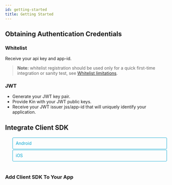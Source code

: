 ```yaml
---
id: getting-started
title: Getting Started
---
```


## Obtaining Authentication Credentials

### Whitelist

Receive your api key and app-id.

> **Note:** whitelist registration should be used only for a quick first-time integration or sanity test, see [Whitelist limitations](jwt#WhitelistNote).

### JWT

* Generate your JWT key pair.
* Provide Kin with your JWT public keys.
* Receive your JWT issuer jss/app-id that will uniquely identify your application.
  
## Integrate Client SDK

<div class="toggler">

  <ul role="tablist" >
    <li id="android" class="button-android" aria-selected="false" role="tab" tabindex="0" aria-controls="androidtab" onclick="displayTab('platform', 'android')">
      Android
    </li>
    <li id="ios" class="button-ios" aria-selected="false" role="tab" tabindex="-1" aria-controls="iostab" onclick="displayTab('platform', 'ios')">
      iOS
    </li>   
  </ul>
</div>
</br>

### Add Client SDK To Your App

<block class="android" />

Add the following lines to your project module's ```build.gradle``` file.
```gradle
 repositories {
     ...
     maven {
         url 'https://jitpack.io'
     }
 }
```
Add the following lines to the app module's ```build.gradle``` file.

```gradle
 dependencies {
     ...
     implementation 'com.github.kinecosystem:kin-devplatform-android:<latest_version>'
 }
```

Latest version can be found in [github releases](https://github.com/kinecosystem/kin-devplatform-android/releases).

<block class="ios" />

The fastest way to get started with the sdk is with cocoapods (>= 1.4.0).
```
pod 'KinDevPlatform', '<latest release>'
```
Latest version can be found in [github releases](https://github.com/kinecosystem/kin-devplatform-ios/releases)

> Notice for apps using swift 3.2: the pod installation will change your project's swift version target to 4.0  
> This is because the sdk uses swift 4.0, and cocoapods force the pod's swift version on the project. For now, you can manually change your project's swift version in the build setting. A better solution will be available soon.

<block class="ios android" />
## Initializing The SDK

### Generating Registration JWT

The first step for Initializing the SDK is to build a [registration JWT token](jwt#RegisterPayload) at application server side. The fastest way for building JWT tokens is to use the [JWT Service](jwt-service).  
Once you have the JWT Service set up, perform a [Register query](jwt-service#Register).
The service will respond with the generated signed JWT token Your app should be able to request this JWT generation on demand when SDK initialization is needed at the client side.

### Initialize Client SDK

<block class="android" />

Call `Kin.start(...)`, passing the android context, the desired environment (playground/production) and your chosen authentication credentials (either whitelist or JWT credentials).

#### Whitelist:

```java
whitelistData = new WhitelistData(<userID>, <appID>, <apiKey>);
try {
   Kin.start(getApplicationContext(), whitelistData,
             Environment.getPlayground());
} 
catch (ClientException | BlockchainException e) {
   // Handle exception…
}
```

userID - Your application’s unique unique identifier for the user  
appID - Your application’s unique unique identifier as provided by Kin.  
apiKey - Your secret apiKey as provided by Kin.

#### JWT:

Request a registration JWT from your server, once the client received this token, you can now start the sdk using this token.
```java
try {
    String registrationJWT = getRegistrationJwtFromServer();
    Kin.start(getApplicationContext(), registrationJWT, Environment.getPlayground());
}
catch (ClientException | BlockchainException e) {
   // Handle exception…
}
```

<block class="ios" />

Call ```Kin.shared.start(...)```, passing the desired environment (playground/production) and your chosen authentication credentials (either whitelist or JWT credentials).

#### Whitelist:

```swift
Kin.shared.start(userId: "myUserId", apiKey: "myAppKey", appId: "myAppId", environment: .playground)
```

userID - your application unique identifier for the user  
appID - your application unique identifier as provided by Kin.  
apiKey - your secret apiKey as provided by Kin.

#### JWT:

Request a registration JWT from your server. Once the client received this token, you may not start the SDK using this token

```swift
Kin.shared.start(userId: "myUserId", jwt: registrationJWT, environment: .playground)
```

<block class="ios android" />

This will create the stack needed for running the SDK, All account creation and activation is handled for you by the sdk.  
Because blockchain onboarding might take a few seconds, it is strongly recommended to call this function as soon as you can provide a user id.

### Launching The Marketplace

The final stage for activating a user is to launch the marketplace UI.  
In the first time the SDK is used, the user must accept the Terms of Service before doing any earn/spend opportunity.

<block class="android" />

For launching the Kin Marketplace offer wall, use `launchMarketplace` with an `Activity` object.

```java
try {
  Kin.launchMarketplace(activity);
  System.out.println("Public address : " + Kin.getPublicAddress());
} catch (ClientException e) {
    // handle exception...
}
```
<block class="ios">

To launch the Kin Marketplace offer wall, from a viewController, simply call:

```swift
Kin.shared.launchMarketplace(from: self)
```

<script>
  function displayTab(type, value) {
    var container = document.getElementsByTagName('block')[0].parentNode;
    container.className = 'display-' + type + '-' + value + ' ' +
      container.className.replace(RegExp('display-' + type + '-[a-z]+ ?'), '');
  }
  function convertBlocks() {
    // Convert <div>...<span><block /></span>...</div>
    // Into <div>...<block />...</div>
    var blocks = document.querySelectorAll('block');
    for (var i = 0; i < blocks.length; ++i) {
      var block = blocks[i];
      var span = blocks[i].parentNode;
      var container = span.parentNode;
      container.insertBefore(block, span);
      container.removeChild(span);
    }
    // Convert <div>...<block />content<block />...</div>
    // Into <div>...<block>content</block><block />...</div>
    blocks = document.querySelectorAll('block');
    for (var i = 0; i < blocks.length; ++i) {
      var block = blocks[i];
      while (
        block.nextSibling &&
        block.nextSibling.tagName !== 'BLOCK'
      ) {
        block.appendChild(block.nextSibling);
      }
    }
  }
  function guessPlatformAndOS() {
    if (!document.querySelector('block')) {
      return;
    }
    // If we are coming to the page with a hash in it (i.e. from a search, for example), try to get
    // us as close as possible to the correct platform and dev os using the hashtag and block walk up.
    var foundHash = false;
    if (
      window.location.hash !== '' &&
      window.location.hash !== 'content'
    ) {
      // content is default
      var hashLinks = document.querySelectorAll(
        'a.hash-link'
      );
      for (
        var i = 0;
        i < hashLinks.length && !foundHash;
        ++i
      ) {
        if (hashLinks[i].hash === window.location.hash) {
          var parent = hashLinks[i].parentElement;
          while (parent) {
            if (parent.tagName === 'BLOCK') {
              // Could be more than one target os and dev platform, but just choose some sort of order
              // of priority here.
              // Target Platform
              if (parent.className.indexOf('ios') > -1) {
                displayTab('platform', 'ios');
                foundHash = true;
              } else if (
                parent.className.indexOf('android') > -1
              ) {
                displayTab('platform', 'android');
                foundHash = true;
              } else {
                break;
              }
            }
            parent = parent.parentElement;
          }
        }
      }
    }
    // Do the default if there is no matching hash
    if (!foundHash) {
      var isMac = navigator.platform === 'MacIntel';
      var isWindows = navigator.platform === 'Win32';
      displayTab('platform', isMac ? 'ios' : 'android');
    }
  }
  convertBlocks();
  guessPlatformAndOS();
</script>

<style>
  .toggler li {
    display: inline-block;
    position: relative;
    top: 1px;
    padding: 10px;
    margin: 0px 2px 0px 2px;
    border: 1px solid #05A5D1;
    border-bottom-color: transparent;
    border-radius: 3px 3px 0px 0px;
    color: #05A5D1;
    background-color: transparent;
    font-size: 0.99em;
    cursor: pointer;
  }
  .toggler li:first-child {
    margin-left: 0;
  }
  .toggler li:last-child {
    margin-right: 0;
  }
  .toggler ul {
    width: 100%;
    display: inline-block;
    list-style-type: none;
    margin: 0;
    border-bottom: 1px solid #05A5D1;
    cursor: default;
  }
  @media screen and (max-width: 960px) {
    .toggler li,
    .toggler li:first-child,
    .toggler li:last-child {
      display: block;
      border-bottom-color: #05A5D1;
      border-radius: 3px;
      margin: 2px 0px 2px 0px;
    }
    .toggler ul {
      border-bottom: 0;
    }
  }
  .toggler a {
    display: inline-block;
    padding: 10px 5px;
    margin: 2px;
    border: 1px solid #05A5D1;
    border-radius: 3px;
    text-decoration: none !important;
  }
  .display-platform-ios .toggler .button-ios,
  .display-platform-android .toggler .button-android {
    background-color: #05A5D1;
    color: white;
  }
  block { display: none; }
  .display-platform-ios .ios,
  .display-platform-android .android {
    display: block;
  }
</style>
